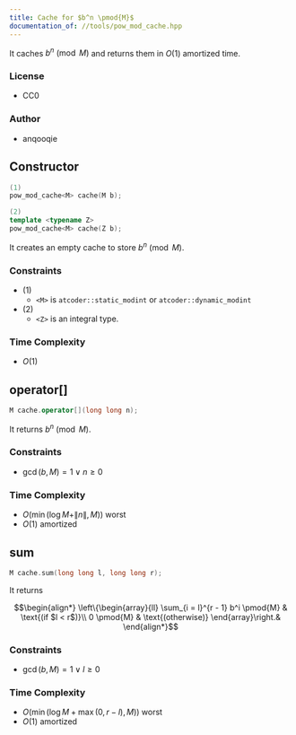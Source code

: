 ```yaml
---
title: Cache for $b^n \pmod{M}$
documentation_of: //tools/pow_mod_cache.hpp
---
```


It caches $b^n \pmod{M}$ and returns them in $O(1)$ amortized time.

### License
- CC0

### Author
- anqooqie

## Constructor
```cpp
(1)
pow_mod_cache<M> cache(M b);

(2)
template <typename Z>
pow_mod_cache<M> cache(Z b);
```

It creates an empty cache to store $b^n \pmod{M}$.

### Constraints
- (1)
    - `<M>` is `atcoder::static_modint` or `atcoder::dynamic_modint`
- (2)
    - `<Z>` is an integral type.

### Time Complexity
- $O(1)$

## operator[]
```cpp
M cache.operator[](long long n);
```

It returns $b^n \pmod{M}$.

### Constraints
- $\gcd(b, M) = 1 \lor n \geq 0$

### Time Complexity
- $O(\min(\log M + \|n\|, M))$ worst
- $O(1)$ amortized

## sum
```cpp
M cache.sum(long long l, long long r);
```

It returns

$$\begin{align*}
\left\{\begin{array}{ll}
\sum_{i = l}^{r - 1} b^i \pmod{M} & \text{(if $l < r$)}\\
0 \pmod{M} & \text{(otherwise)}
\end{array}\right.&
\end{align*}$$

### Constraints
- $\gcd(b, M) = 1 \lor l \geq 0$

### Time Complexity
- $O(\min(\log M + \max(0, r - l), M))$ worst
- $O(1)$ amortized

